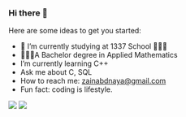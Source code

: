 ### Hi there 👋

<!--
**zainabdnaya/zainabdnaya** is a ✨ _special_ ✨ repository because its `README.md` (this file) appears on your GitHub profile.-->

Here are some ideas to get you started:

- 🎯 I’m currently studying at 1337 School 👩🏻‍💻
-  👩🏻‍🏫A Bachelor degree in Applied Mathematics
- I’m currently learning C++ </br> 
- Ask me about C, SQL</br>
- How to reach me: zainabdnaya@gmail.com</br>
- Fun fact: coding is lifestyle.</br>
<img src="https://1337-readme.vercel.app/api/profile?cursus=42cursus&white=true&login=zdnaya"/>
<img src ="https://github-readme-stats.vercel.app/api?username=zainabdnaya&bg_color=30,e96443,904e95&title_color=fff&text_color=fff"/>
